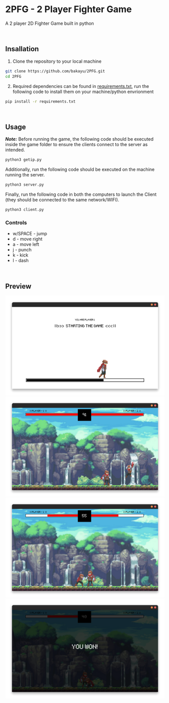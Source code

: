 # 2PFG - 2 Player Fighter Game
A 2 player 2D Fighter Game built in python 

<br>

## Insallation
1. Clone the repository to your local machine

``` bash
git clone https://github.com/bakayu/2PFG.git
cd 2PFG
```
2. Required dependencies can be found in [requirements.txt](requirements.txt), run the following code to install them on your machine/python envrionment

``` bash
pip install -r requirements.txt
```
<br>

## Usage
___Note:___ Before running the game, the following code should be executed inside the game folder to ensure the clients connect to the server as intended.

``` bash
python3 getip.py
```

Additionally, run the following code should be executed on the machine running the server.

``` bash
python3 server.py
```

Finally, run the following code in both the computers to launch the Client (they should be connected to the same network/WIFI).

``` bash
python3 client.py
```

### Controls
 - w/SPACE - jump
 - d - move right
 - a - move left
 - j - punch
 - k - kick
 - l - dash

<br>

## Preview

![](data/.rel_imgs/game1.png)
![](data/.rel_imgs/game2.png)
![](data/.rel_imgs/game3.png)
![](data/.rel_imgs/game4.png)
